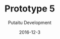 ---
title: 'Prototype 5'
footer: d27bd9b77239ed4ed6384199c0867d749f549842
sections:
    -
        template: banner
        text: '# Stop Playing / Metabeta game loop'
        color: '#0a56e4'
        theme: dark
    -
        template: richTextSection
        text: "## Stop Playing\n\n### First idea\n\nThe initial idea was \"a game that doesn't want to be play\". When the game is actively stopping the player from playing the game, and the player has to fight to play the game, it creates a game in itself. Education was part of the game idea, through changing the game in an engine level, players can learn about the technical logics involved in making a game and the terms used in an engine. The inspiration came from the many interesting moments I had when I play around in the engine and see some unintended but logical consequences of my action.\n\n### Background\n\nAfter the group forming, my group members are worried about the game being very niche and boring to most people if we use too many technical terms, so we agreed to add some story elements and make it easier to understand. We story we came up with was that the game doesn't want to be player because it is unfinished, but the game designer wants the game to be played and therefore programmed some tools for the player to fight against the game.\n\nMore specifically, we wanted the player to either find all the missing elements and basically try to build the game again, or to unfix a challenge so it can be playable again (e.g. if the game is about fixing a glass, the player needs to break the glass first if the glass is not borken). All these provide a bit of a backward thinking since the player need to know what the game is supposed to be, and then solve the puzzle by making that game work again\n\n### Prototype: game loop\n\nWe then had to decide whether we want the player to fix one game instead of several, and we preferred a ball game as it is easy for the player to know how the game is supposed to be, and what to do to make it playable. We came up with the follow game loop for the prototype:\n\nTry to play the game -> Identify problems->find the fix->make the fix->try to play the game\n\nThe problems could be for example missing gravity/collision of the ball, basket being to small, player being too weak to pick up the ball, ball moving too fast, player jumping too high...etc\n\nIn our playable prototype we made a sample level where player manipulate collision, gravity and scale to get a ball down from a platform, and then shoot it into a basket.\n\n### Taking a detour\n\nWe went a bit off track, when we thought that a sensible story is needed to motivate the player to continue the game. We then try to think of a story to answer the question why that player want to fix the game and how the puzzles relate to each other, while being able to stay within the technical limitation and gameplay limitation. It was really tough, and the one we agreed on in the end was a carnival theme: the games, or the puzzles are all carnival games, the score that player gets serves as a supporting goal, and the prize is an ultimate goal.\n\nHowever, after the feedback we got we realized that the theme and the narrative might not that essential, and its existence limits our exploration of the game mechanics because everything has to make sense in the theme and story context. The amount of work we need to do to convey the theme aesthetically might also be exceeding the scope of the assignment.\n\n## MetaBeta\n\nWhen we decided to remove the narratives, we focused on how to make use of the mechanics we implemented in the technicle prototype. There is no longer limitation that player must get score to reach a final goal in the end of the game, so the levels can stand alone and there is no need to connect them in a story sense, we have more freedom when designing the levels, and the procedure of actions can be more simple and straightforward.\n\nThe game experience has been updated to be more focused on the satisfaction of manipulate their surrounding game objects in a metagame level. The game title is therefore also updated. Base on that we have a new game loop:\n\nOrientation->Find the goal (The door) ->locate the button to activate the door-> find the tool(ball) to activate the door-->activate the door ->reach the door-->proceed to the next area-->Orientation\n\nIt is to noted that the above is the designed game loop, from the play test results we can see that players do not necessarily get through the game loop in the same sequence in the beginning of the game loop, even though we were trying to communicate this sequence in the tutorial levels. Some players prefer to find the ball first, and figure out where the button is afterwards, and some activate the button first without knowing where the door is."
meta:
    id: 2968c3a2c2400d2b657525159fc53262745ca355
    parentId: f8d133111ad5ddad52a465c47d7cdbef5923fc8d
    language: en
date: '2016-12-3'
author: 'Putaitu Development'
permalink: /prototype-5/
layout: sectionPage
---